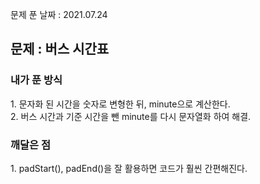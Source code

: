 문제 푼 날짜 : 2021.07.24

<h2>문제 : 버스 시간표</h2>

<h3>내가 푼 방식</h3>
<div>1. 문자화 된 시간을 숫자로 변형한 뒤, minute으로 계산한다.</div>
<div>2. 버스 시간과 기준 시간을 뺀 minute를 다시 문자열화 하여 해결.</div>


<h3>깨달은 점</h3>
<div>1. padStart(), padEnd()을 잘 활용하면 코드가 훨씬 간편해진다. </div>
